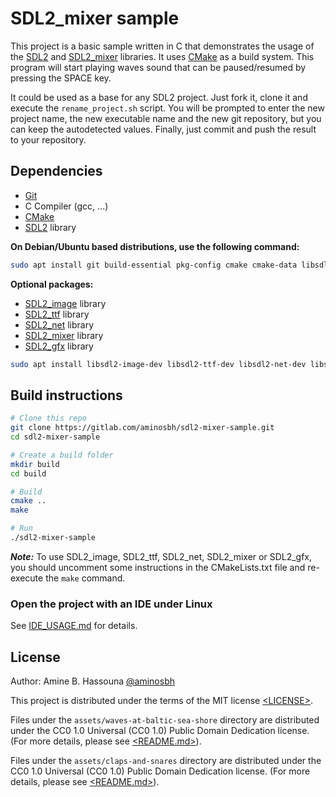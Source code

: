 # SDL2_mixer sample

This project is a basic sample written in C that demonstrates the usage of the
[SDL2][SDL] and [SDL2_mixer][] libraries. It uses [CMake][] as a build system.
This program will start playing waves sound that can be paused/resumed by
pressing the SPACE key.


It could be used as a base for any SDL2 project. Just fork it, clone it and
execute the `rename_project.sh` script. You will be prompted to enter the new
project name, the new executable name and the new git repository, but you can
keep the autodetected values. Finally, just commit and push the result to your
repository.

## Dependencies

- [Git][]
- C Compiler (gcc, ...)
- [CMake][]
- [SDL2][SDL] library

**On Debian/Ubuntu based distributions, use the following command:**

```sh
sudo apt install git build-essential pkg-config cmake cmake-data libsdl2-dev
```

**Optional packages:**

- [SDL2_image][] library
- [SDL2_ttf][] library
- [SDL2_net][] library
- [SDL2_mixer][] library
- [SDL2_gfx][] library

```sh
sudo apt install libsdl2-image-dev libsdl2-ttf-dev libsdl2-net-dev libsdl2-mixer-dev libsdl2-gfx-dev
```

## Build instructions

```sh
# Clone this repo
git clone https://gitlab.com/aminosbh/sdl2-mixer-sample.git
cd sdl2-mixer-sample

# Create a build folder
mkdir build
cd build

# Build
cmake ..
make

# Run
./sdl2-mixer-sample
```

***Note:*** To use SDL2_image, SDL2_ttf, SDL2_net, SDL2_mixer or SDL2_gfx, you
should uncomment some instructions in the CMakeLists.txt file and re-execute
the `make` command.

### Open the project with an IDE under Linux

See [IDE_USAGE.md](IDE_USAGE.md) for details.

## License

Author: Amine B. Hassouna [@aminosbh](https://gitlab.com/aminosbh)

This project is distributed under the terms of the MIT license
[&lt;LICENSE&gt;](LICENSE).

Files under the `assets/waves-at-baltic-sea-shore` directory are distributed
under the CC0 1.0 Universal (CC0 1.0) Public Domain Dedication license. (For
more details, please see [&lt;README.md&gt;](assets/waves-at-baltic-sea-shore/README.md)).

Files under the `assets/claps-and-snares` directory are distributed
under the CC0 1.0 Universal (CC0 1.0) Public Domain Dedication license. (For
more details, please see [&lt;README.md&gt;](assets/claps-and-snares/README.md)).



[SDL]: https://www.libsdl.org
[CMake]: https://cmake.org
[Git]: https://git-scm.com
[SDL2_image]: https://www.libsdl.org/projects/SDL_image
[SDL2_ttf]: https://www.libsdl.org/projects/SDL_ttf
[SDL2_net]: https://www.libsdl.org/projects/SDL_net
[SDL2_mixer]: https://www.libsdl.org/projects/SDL_mixer
[SDL2_gfx]: http://www.ferzkopp.net/wordpress/2016/01/02/sdl_gfx-sdl2_gfx
